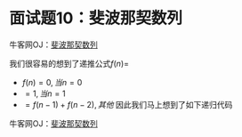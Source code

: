 # 面试题10：斐波那契数列





牛客网OJ：[斐波那契数列](https://www.nowcoder.com/practice/c6c7742f5ba7442aada113136ddea0c3?tpId=13&tqId=11160&rp=1&ru=%2Fta%2Fcoding-interviews&qru=%2Fta%2Fcoding-interviews%2Fquestion-rankingg)



我们很容易的想到了递推公式$f(n) =$

- $f(n)=0, 当n=0$
- $=1, 当n=1$
- $=f(n - 1) + f(n - 2), 其他$ 因此我们马上想到了如下递归代码







牛客网OJ：[斐波那契数列](https://www.nowcoder.com/practice/c6c7742f5ba7442aada113136ddea0c3?tpId=13&tqId=11160&rp=1&ru=%2Fta%2Fcoding-interviews&qru=%2Fta%2Fcoding-interviews%2Fquestion-rankingg)

